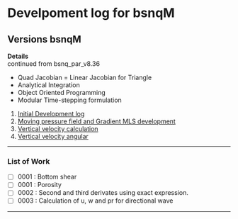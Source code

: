 # Develpoment log for bsnqM

## Versions bsnqM

**Details**  
continued from bsnq\_par\_v8.36

- Quad Jacobian = Linear Jacobian for Triangle
- Analytical Integration
- Object Oriented Programming
- Modular Time-stepping formulation
  
1. [Initial Development log](./log_bsnqM_v0001.md)
1. [Moving pressure field and Gradient MLS development](./log_bsnqM_v0002.md)
1. [Vertical velocity calculation](./log_bsnqM_v0003.md)
1. [Vertical velocity angular](./log_bsnqM_v0004.md)

-----------------------------------------------

### List of Work
- [ ] 0001 : Bottom shear 
- [ ] 0001 : Porosity
- [ ] 0002 : Second and third derivates using exact expression.
- [ ] 0003 : Calculation of u, w and pr for directional wave

-----------------------------------------------